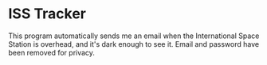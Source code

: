# ISS Tracker
This program automatically sends me an email when the International Space Station is overhead, and it's dark enough to see it. Email and password have been removed for privacy.
